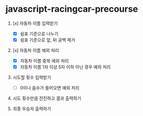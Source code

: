 # javascript-racingcar-precourse

1. [x] 자동차 이름 입력받기

   - [x] 쉼표 기준으로 나누기
   - [x] 쉼표 기준으로 앞, 뒤 공백 제거

2. [x] 자동차 이름 예외 처리

   - [x] 자동차 이름 중복 예외 처리
   - [x] 자동차 이름 1자 이상 5자 이하 아닌 경우 예외 처리

3. 시도할 횟수 입력받기

   - [ ] 0이나 음수가 들어오면 예외 처리

4. 시도 횟수만큼 전진하고 결과 출력하기

5. 최종 우승자 출력하기
